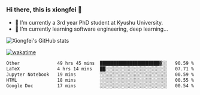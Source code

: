 ### Hi there, this is xiongfei 👋


- 🔭 I’m currently a 3rd year PhD student at Kyushu University.
- 🌱 I’m currently learning software engineering, deep learning...

<!--
**X1on9f31/X1on9f31** is a ✨ _special_ ✨ repository because its `README.md` (this file) appears on your GitHub profile.
Here are some ideas to get you started:
-->

![Xiongfei's GitHub stats](https://github-readme-stats.vercel.app/api?username=X1on9f31)


[![wakatime](https://wakatime.com/badge/user/9e8d5516-d162-43e7-9563-87295d455a71.svg)](https://wakatime.com/@9e8d5516-d162-43e7-9563-87295d455a71)

<!--START_SECTION:waka-->

```txt
Other              49 hrs 45 mins  ██████████████████████▓░░   90.59 %
LaTeX              4 hrs 14 mins   ██░░░░░░░░░░░░░░░░░░░░░░░   07.71 %
Jupyter Notebook   19 mins         ░░░░░░░░░░░░░░░░░░░░░░░░░   00.59 %
HTML               18 mins         ░░░░░░░░░░░░░░░░░░░░░░░░░   00.55 %
Google Doc         17 mins         ░░░░░░░░░░░░░░░░░░░░░░░░░   00.54 %
```

<!--END_SECTION:waka-->

